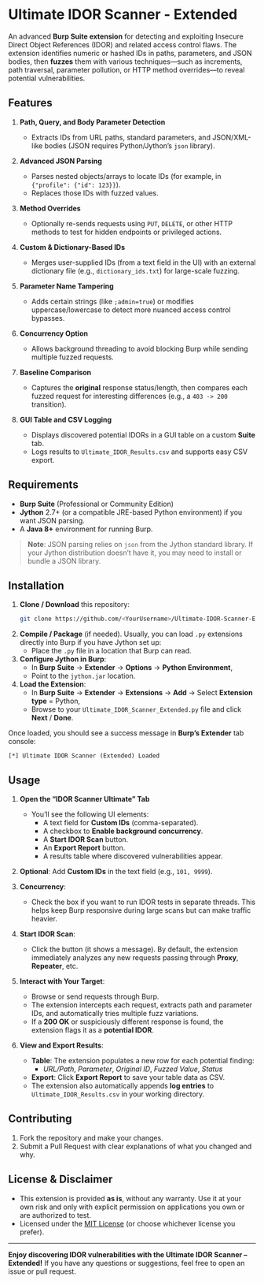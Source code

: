 # Ultimate IDOR Scanner - Extended

An advanced **Burp Suite extension** for detecting and exploiting Insecure Direct Object References (IDOR) and related access control flaws. The extension identifies numeric or hashed IDs in paths, parameters, and JSON bodies, then **fuzzes** them with various techniques—such as increments, path traversal, parameter pollution, or HTTP method overrides—to reveal potential vulnerabilities.

## Features

1. **Path, Query, and Body Parameter Detection**  
   - Extracts IDs from URL paths, standard parameters, and JSON/XML-like bodies (JSON requires Python/Jython’s `json` library).

2. **Advanced JSON Parsing**  
   - Parses nested objects/arrays to locate IDs (for example, in `{"profile": {"id": 123}}`).  
   - Replaces those IDs with fuzzed values.

3. **Method Overrides**  
   - Optionally re-sends requests using `PUT`, `DELETE`, or other HTTP methods to test for hidden endpoints or privileged actions.

4. **Custom & Dictionary-Based IDs**  
   - Merges user-supplied IDs (from a text field in the UI) with an external dictionary file (e.g., `dictionary_ids.txt`) for large-scale fuzzing.

5. **Parameter Name Tampering**  
   - Adds certain strings (like `;admin=true`) or modifies uppercase/lowercase to detect more nuanced access control bypasses.

6. **Concurrency Option**  
   - Allows background threading to avoid blocking Burp while sending multiple fuzzed requests.

7. **Baseline Comparison**  
   - Captures the **original** response status/length, then compares each fuzzed request for interesting differences (e.g., a `403 -> 200` transition).

8. **GUI Table and CSV Logging**  
   - Displays discovered potential IDORs in a GUI table on a custom **Suite** tab.  
   - Logs results to `Ultimate_IDOR_Results.csv` and supports easy CSV export.

## Requirements

- **Burp Suite** (Professional or Community Edition)  
- **Jython** 2.7+ (or a compatible JRE-based Python environment) if you want JSON parsing.  
- A **Java 8+** environment for running Burp.

> **Note**: JSON parsing relies on `json` from the Jython standard library. If your Jython distribution doesn’t have it, you may need to install or bundle a JSON library.

## Installation

1. **Clone / Download** this repository:
   ```bash
   git clone https://github.com/<YourUsername>/Ultimate-IDOR-Scanner-Extended.git
   ```
2. **Compile / Package** (if needed). Usually, you can load `.py` extensions directly into Burp if you have Jython set up:
   - Place the `.py` file in a location that Burp can read.
3. **Configure Jython in Burp**:
   - In **Burp Suite** → **Extender** → **Options** → **Python Environment**,  
   - Point to the `jython.jar` location.
4. **Load the Extension**:
   - In **Burp Suite** → **Extender** → **Extensions** → **Add** → Select **Extension type** = Python,  
   - Browse to your `Ultimate_IDOR_Scanner_Extended.py` file and click **Next** / **Done**.

Once loaded, you should see a success message in **Burp’s Extender** tab console:  
```
[*] Ultimate IDOR Scanner (Extended) Loaded
```

## Usage

1. **Open the “IDOR Scanner Ultimate” Tab**  
   - You’ll see the following UI elements:
     - A text field for **Custom IDs** (comma-separated).  
     - A checkbox to **Enable background concurrency**.  
     - A **Start IDOR Scan** button.  
     - An **Export Report** button.  
     - A results table where discovered vulnerabilities appear.

2. **Optional**: Add **Custom IDs** in the text field (e.g., `101, 9999`).

3. **Concurrency**:
   - Check the box if you want to run IDOR tests in separate threads. This helps keep Burp responsive during large scans but can make traffic heavier.

4. **Start IDOR Scan**:
   - Click the button (it shows a message). By default, the extension immediately analyzes any new requests passing through **Proxy**, **Repeater**, etc.

5. **Interact with Your Target**:
   - Browse or send requests through Burp.  
   - The extension intercepts each request, extracts path and parameter IDs, and automatically tries multiple fuzz variations.  
   - If a **200 OK** or suspiciously different response is found, the extension flags it as a **potential IDOR**.

6. **View and Export Results**:
   - **Table**: The extension populates a new row for each potential finding:  
     - *URL/Path*, *Parameter*, *Original ID*, *Fuzzed Value*, *Status*  
   - **Export**: Click **Export Report** to save your table data as CSV.  
   - The extension also automatically appends **log entries** to `Ultimate_IDOR_Results.csv` in your working directory.

## Contributing

1. Fork the repository and make your changes.  
2. Submit a Pull Request with clear explanations of what you changed and why.

## License & Disclaimer

- This extension is provided **as is**, without any warranty. Use it at your own risk and only with explicit permission on applications you own or are authorized to test.  
- Licensed under the [MIT License](https://opensource.org/licenses/MIT) (or choose whichever license you prefer).

---

**Enjoy discovering IDOR vulnerabilities with the Ultimate IDOR Scanner – Extended!** If you have any questions or suggestions, feel free to open an issue or pull request.
